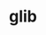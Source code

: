 ---
title: "glib"
layout: cache
categories: [package, develop]
meta: {"versions": ["2.72.1", "2.72.2", "2.72.3", "2.74.0", "2.74.1", "2.74.3", "2.74.6", "2.76.1", "2.76.3", "2.76.4"], "compilers": ["gcc@=11.1.0", "gcc@=11.3.0", "gcc@=7.5.0"], "oss": ["ubuntu18.04", "ubuntu20.04", "ubuntu22.04"], "platforms": ["linux"], "targets": ["ppc64le", "x86_64", "x86_64_v3"], "stacks": ["data-vis-sdk", "e4s", "e4s-power", "radiuss", "root", "tutorial"], "num_specs": 110, "num_specs_by_stack": {"root": 110, "radiuss": 2, "e4s-power": 2, "data-vis-sdk": 2, "e4s": 2, "tutorial": 2}}
spec_details: [{"hash": "bnn3ixigiqdywvm4lqskwcbxpy3sr2li", "compiler": "gcc@=7.5.0", "versions": ["2.72.2"], "os": "ubuntu18.04", "platform": "linux", "target": "x86_64", "variants": ["~libmount", "patches=b3fd450", "tracing=none"], "stacks": ["root"], "size": "-", "tarball": "https://binaries.spack.io/develop/build_cache/linux-ubuntu18.04-x86_64/gcc-7.5.0/glib-2.72.2/linux-ubuntu18.04-x86_64-gcc-7.5.0-glib-2.72.2-bnn3ixigiqdywvm4lqskwcbxpy3sr2li.spack"}, {"hash": "wlh7hz27i5w5m55emqrgsdk4yygqcz74", "compiler": "gcc@=7.5.0", "versions": ["2.72.1"], "os": "ubuntu18.04", "platform": "linux", "target": "x86_64", "variants": ["~libmount", "patches=b3fd450", "tracing=none"], "stacks": ["root"], "size": "-", "tarball": "https://binaries.spack.io/develop/build_cache/linux-ubuntu18.04-x86_64/gcc-7.5.0/glib-2.72.1/linux-ubuntu18.04-x86_64-gcc-7.5.0-glib-2.72.1-wlh7hz27i5w5m55emqrgsdk4yygqcz74.spack"}, {"hash": "6zbu2npcbnx4nimfbyupgepe5myxsh2c", "compiler": "gcc@=7.5.0", "versions": ["2.72.1"], "os": "ubuntu18.04", "platform": "linux", "target": "x86_64", "variants": ["~libmount", "patches=b3fd450", "tracing=none"], "stacks": ["root"], "size": "-", "tarball": "https://binaries.spack.io/develop/build_cache/linux-ubuntu18.04-x86_64/gcc-7.5.0/glib-2.72.1/linux-ubuntu18.04-x86_64-gcc-7.5.0-glib-2.72.1-6zbu2npcbnx4nimfbyupgepe5myxsh2c.spack"}, {"hash": "6iauyw4esxd3bpbuewkfo4zmjz264pkv", "compiler": "gcc@=7.5.0", "versions": ["2.72.1"], "os": "ubuntu18.04", "platform": "linux", "target": "x86_64", "variants": ["~libmount", "patches=b3fd450", "tracing=none"], "stacks": ["root"], "size": "-", "tarball": "https://binaries.spack.io/develop/build_cache/linux-ubuntu18.04-x86_64/gcc-7.5.0/glib-2.72.1/linux-ubuntu18.04-x86_64-gcc-7.5.0-glib-2.72.1-6iauyw4esxd3bpbuewkfo4zmjz264pkv.spack"}, {"hash": "x2bfatbamln2klavdujjjxfgw6b3exuq", "compiler": "gcc@=7.5.0", "versions": ["2.72.1"], "os": "ubuntu18.04", "platform": "linux", "target": "x86_64", "variants": ["~libmount", "patches=b3fd450", "tracing=none"], "stacks": ["root"], "size": "-", "tarball": "https://binaries.spack.io/develop/build_cache/linux-ubuntu18.04-x86_64/gcc-7.5.0/glib-2.72.1/linux-ubuntu18.04-x86_64-gcc-7.5.0-glib-2.72.1-x2bfatbamln2klavdujjjxfgw6b3exuq.spack"}, {"hash": "bcwilh5bvtlxebmfp552fvim3cajulm7", "compiler": "gcc@=7.5.0", "versions": ["2.72.2"], "os": "ubuntu18.04", "platform": "linux", "target": "x86_64", "variants": ["~libmount", "patches=b3fd450", "tracing=none"], "stacks": ["root"], "size": "-", "tarball": "https://binaries.spack.io/develop/build_cache/linux-ubuntu18.04-x86_64/gcc-7.5.0/glib-2.72.2/linux-ubuntu18.04-x86_64-gcc-7.5.0-glib-2.72.2-bcwilh5bvtlxebmfp552fvim3cajulm7.spack"}, {"hash": "fdf3dmi435hnwqh2ehmimlcs3c6s3w7d", "compiler": "gcc@=7.5.0", "versions": ["2.72.1"], "os": "ubuntu18.04", "platform": "linux", "target": "x86_64", "variants": ["~libmount", "patches=b3fd450", "tracing=none"], "stacks": ["root"], "size": "-", "tarball": "https://binaries.spack.io/develop/build_cache/linux-ubuntu18.04-x86_64/gcc-7.5.0/glib-2.72.1/linux-ubuntu18.04-x86_64-gcc-7.5.0-glib-2.72.1-fdf3dmi435hnwqh2ehmimlcs3c6s3w7d.spack"}, {"hash": "azgznpblb7v7l7rvtvfmwe6efd7rne2t", "compiler": "gcc@=7.5.0", "versions": ["2.72.2"], "os": "ubuntu18.04", "platform": "linux", "target": "x86_64", "variants": ["~libmount", "patches=b3fd450", "tracing=none"], "stacks": ["root"], "size": "-", "tarball": "https://binaries.spack.io/develop/build_cache/linux-ubuntu18.04-x86_64/gcc-7.5.0/glib-2.72.2/linux-ubuntu18.04-x86_64-gcc-7.5.0-glib-2.72.2-azgznpblb7v7l7rvtvfmwe6efd7rne2t.spack"}, {"hash": "c67756gwy7ab57npnkyadz7cipw2h6fn", "compiler": "gcc@=7.5.0", "versions": ["2.72.2"], "os": "ubuntu18.04", "platform": "linux", "target": "x86_64", "variants": ["~libmount", "patches=b3fd450", "tracing=none"], "stacks": ["root"], "size": "-", "tarball": "https://binaries.spack.io/develop/build_cache/linux-ubuntu18.04-x86_64/gcc-7.5.0/glib-2.72.2/linux-ubuntu18.04-x86_64-gcc-7.5.0-glib-2.72.2-c67756gwy7ab57npnkyadz7cipw2h6fn.spack"}, {"hash": "kjrmfm4h2he7dn4aqimirmsv6v27w6m6", "compiler": "gcc@=7.5.0", "versions": ["2.74.3"], "os": "ubuntu18.04", "platform": "linux", "target": "x86_64", "variants": ["build_system=generic", "~libmount", "tracing=none"], "stacks": ["root"], "size": "-", "tarball": "https://binaries.spack.io/develop/build_cache/linux-ubuntu18.04-x86_64/gcc-7.5.0/glib-2.74.3/linux-ubuntu18.04-x86_64-gcc-7.5.0-glib-2.74.3-kjrmfm4h2he7dn4aqimirmsv6v27w6m6.spack"}, {"hash": "elsyablwxp4npmjiluoutfr77eohxk5m", "compiler": "gcc@=7.5.0", "versions": ["2.72.2"], "os": "ubuntu18.04", "platform": "linux", "target": "x86_64", "variants": ["~libmount", "patches=b3fd450", "tracing=none"], "stacks": ["root"], "size": "-", "tarball": "https://binaries.spack.io/develop/build_cache/linux-ubuntu18.04-x86_64/gcc-7.5.0/glib-2.72.2/linux-ubuntu18.04-x86_64-gcc-7.5.0-glib-2.72.2-elsyablwxp4npmjiluoutfr77eohxk5m.spack"}, {"hash": "inzo44ws6dlkqaaaofddnncncg66o2kt", "compiler": "gcc@=7.5.0", "versions": ["2.72.3"], "os": "ubuntu18.04", "platform": "linux", "target": "x86_64", "variants": ["~libmount", "patches=b3fd450", "tracing=none"], "stacks": ["root"], "size": "-", "tarball": "https://binaries.spack.io/develop/build_cache/linux-ubuntu18.04-x86_64/gcc-7.5.0/glib-2.72.3/linux-ubuntu18.04-x86_64-gcc-7.5.0-glib-2.72.3-inzo44ws6dlkqaaaofddnncncg66o2kt.spack"}, {"hash": "cpjmpxazi4depdrxtfttrgqngkj7zqo2", "compiler": "gcc@=7.5.0", "versions": ["2.72.2"], "os": "ubuntu18.04", "platform": "linux", "target": "x86_64", "variants": ["~libmount", "patches=b3fd450", "tracing=none"], "stacks": ["root"], "size": "-", "tarball": "https://binaries.spack.io/develop/build_cache/linux-ubuntu18.04-x86_64/gcc-7.5.0/glib-2.72.2/linux-ubuntu18.04-x86_64-gcc-7.5.0-glib-2.72.2-cpjmpxazi4depdrxtfttrgqngkj7zqo2.spack"}, {"hash": "rlv4iirwppd3qcqn2ge4qkhb4wov23ye", "compiler": "gcc@=7.5.0", "versions": ["2.72.3"], "os": "ubuntu18.04", "platform": "linux", "target": "x86_64", "variants": ["~libmount", "patches=b3fd450", "tracing=none"], "stacks": ["root"], "size": "-", "tarball": "https://binaries.spack.io/develop/build_cache/linux-ubuntu18.04-x86_64/gcc-7.5.0/glib-2.72.3/linux-ubuntu18.04-x86_64-gcc-7.5.0-glib-2.72.3-rlv4iirwppd3qcqn2ge4qkhb4wov23ye.spack"}, {"hash": "5pe6jthyrodlz72xchranipdikld6qfi", "compiler": "gcc@=7.5.0", "versions": ["2.72.2"], "os": "ubuntu18.04", "platform": "linux", "target": "x86_64", "variants": ["~libmount", "patches=b3fd450", "tracing=none"], "stacks": ["root"], "size": "-", "tarball": "https://binaries.spack.io/develop/build_cache/linux-ubuntu18.04-x86_64/gcc-7.5.0/glib-2.72.2/linux-ubuntu18.04-x86_64-gcc-7.5.0-glib-2.72.2-5pe6jthyrodlz72xchranipdikld6qfi.spack"}, {"hash": "mylgfmkjob2xybkuhh5vrqpono7dzpf5", "compiler": "gcc@=7.5.0", "versions": ["2.72.3"], "os": "ubuntu18.04", "platform": "linux", "target": "x86_64", "variants": ["~libmount", "patches=b3fd450", "tracing=none"], "stacks": ["root"], "size": "-", "tarball": "https://binaries.spack.io/develop/build_cache/linux-ubuntu18.04-x86_64/gcc-7.5.0/glib-2.72.3/linux-ubuntu18.04-x86_64-gcc-7.5.0-glib-2.72.3-mylgfmkjob2xybkuhh5vrqpono7dzpf5.spack"}, {"hash": "moqyjqfhdkfsbq5edw4cqsvqfuwjgg6a", "compiler": "gcc@=7.5.0", "versions": ["2.72.2"], "os": "ubuntu18.04", "platform": "linux", "target": "x86_64", "variants": ["~libmount", "patches=b3fd450", "tracing=none"], "stacks": ["root"], "size": "-", "tarball": "https://binaries.spack.io/develop/build_cache/linux-ubuntu18.04-x86_64/gcc-7.5.0/glib-2.72.2/linux-ubuntu18.04-x86_64-gcc-7.5.0-glib-2.72.2-moqyjqfhdkfsbq5edw4cqsvqfuwjgg6a.spack"}, {"hash": "ht3kyt5mulsjl5a722tk4qxqffwryurh", "compiler": "gcc@=7.5.0", "versions": ["2.72.3"], "os": "ubuntu18.04", "platform": "linux", "target": "x86_64", "variants": ["~libmount", "patches=b3fd450", "tracing=none"], "stacks": ["root"], "size": "-", "tarball": "https://binaries.spack.io/develop/build_cache/linux-ubuntu18.04-x86_64/gcc-7.5.0/glib-2.72.3/linux-ubuntu18.04-x86_64-gcc-7.5.0-glib-2.72.3-ht3kyt5mulsjl5a722tk4qxqffwryurh.spack"}, {"hash": "nq3mxg3v5imqi3vzc5ojrvi4t3cn7j6v", "compiler": "gcc@=7.5.0", "versions": ["2.72.2"], "os": "ubuntu18.04", "platform": "linux", "target": "x86_64", "variants": ["~libmount", "patches=b3fd450", "tracing=none"], "stacks": ["root"], "size": "-", "tarball": "https://binaries.spack.io/develop/build_cache/linux-ubuntu18.04-x86_64/gcc-7.5.0/glib-2.72.2/linux-ubuntu18.04-x86_64-gcc-7.5.0-glib-2.72.2-nq3mxg3v5imqi3vzc5ojrvi4t3cn7j6v.spack"}, {"hash": "mcbz47o3yhugsyc6l6vuv32hslnwxccl", "compiler": "gcc@=7.5.0", "versions": ["2.72.3"], "os": "ubuntu18.04", "platform": "linux", "target": "x86_64", "variants": ["~libmount", "patches=b3fd450", "tracing=none"], "stacks": ["root"], "size": "-", "tarball": "https://binaries.spack.io/develop/build_cache/linux-ubuntu18.04-x86_64/gcc-7.5.0/glib-2.72.3/linux-ubuntu18.04-x86_64-gcc-7.5.0-glib-2.72.3-mcbz47o3yhugsyc6l6vuv32hslnwxccl.spack"}, {"hash": "lcaho7wgd3fyvwtvtgdtw2edhc6s3v5s", "compiler": "gcc@=7.5.0", "versions": ["2.72.2"], "os": "ubuntu18.04", "platform": "linux", "target": "x86_64", "variants": ["~libmount", "patches=b3fd450", "tracing=none"], "stacks": ["root"], "size": "-", "tarball": "https://binaries.spack.io/develop/build_cache/linux-ubuntu18.04-x86_64/gcc-7.5.0/glib-2.72.2/linux-ubuntu18.04-x86_64-gcc-7.5.0-glib-2.72.2-lcaho7wgd3fyvwtvtgdtw2edhc6s3v5s.spack"}, {"hash": "lhi72mn6byn6wiue4gstnoxpnqpzx6x4", "compiler": "gcc@=7.5.0", "versions": ["2.72.3"], "os": "ubuntu18.04", "platform": "linux", "target": "x86_64", "variants": ["~libmount", "patches=b3fd450", "tracing=none"], "stacks": ["root"], "size": "-", "tarball": "https://binaries.spack.io/develop/build_cache/linux-ubuntu18.04-x86_64/gcc-7.5.0/glib-2.72.3/linux-ubuntu18.04-x86_64-gcc-7.5.0-glib-2.72.3-lhi72mn6byn6wiue4gstnoxpnqpzx6x4.spack"}, {"hash": "2ccve4g6qldgvv6ebdz7vl5uypdu4hrh", "compiler": "gcc@=7.5.0", "versions": ["2.72.2"], "os": "ubuntu18.04", "platform": "linux", "target": "x86_64", "variants": ["~libmount", "patches=b3fd450", "tracing=none"], "stacks": ["root"], "size": "-", "tarball": "https://binaries.spack.io/develop/build_cache/linux-ubuntu18.04-x86_64/gcc-7.5.0/glib-2.72.2/linux-ubuntu18.04-x86_64-gcc-7.5.0-glib-2.72.2-2ccve4g6qldgvv6ebdz7vl5uypdu4hrh.spack"}, {"hash": "rwh6whml2522u6hpaxt4bkmkv64ebfed", "compiler": "gcc@=7.5.0", "versions": ["2.72.3"], "os": "ubuntu18.04", "platform": "linux", "target": "x86_64", "variants": ["~libmount", "patches=b3fd450", "tracing=none"], "stacks": ["root"], "size": "-", "tarball": "https://binaries.spack.io/develop/build_cache/linux-ubuntu18.04-x86_64/gcc-7.5.0/glib-2.72.3/linux-ubuntu18.04-x86_64-gcc-7.5.0-glib-2.72.3-rwh6whml2522u6hpaxt4bkmkv64ebfed.spack"}, {"hash": "uu5nlgada6l2k63jq7vekzmzhrurrk3w", "compiler": "gcc@=7.5.0", "versions": ["2.72.2"], "os": "ubuntu18.04", "platform": "linux", "target": "x86_64", "variants": ["~libmount", "patches=b3fd450", "tracing=none"], "stacks": ["root"], "size": "-", "tarball": "https://binaries.spack.io/develop/build_cache/linux-ubuntu18.04-x86_64/gcc-7.5.0/glib-2.72.2/linux-ubuntu18.04-x86_64-gcc-7.5.0-glib-2.72.2-uu5nlgada6l2k63jq7vekzmzhrurrk3w.spack"}, {"hash": "6is32wdwpdqh3g6gdkghdayytdncvqqz", "compiler": "gcc@=7.5.0", "versions": ["2.72.3"], "os": "ubuntu18.04", "platform": "linux", "target": "x86_64", "variants": ["~libmount", "patches=b3fd450", "tracing=none"], "stacks": ["root"], "size": "-", "tarball": "https://binaries.spack.io/develop/build_cache/linux-ubuntu18.04-x86_64/gcc-7.5.0/glib-2.72.3/linux-ubuntu18.04-x86_64-gcc-7.5.0-glib-2.72.3-6is32wdwpdqh3g6gdkghdayytdncvqqz.spack"}, {"hash": "zet4yg6flc2r4awuim7k2bt5rn43ynyu", "compiler": "gcc@=7.5.0", "versions": ["2.72.2"], "os": "ubuntu18.04", "platform": "linux", "target": "x86_64", "variants": ["~libmount", "patches=b3fd450", "tracing=none"], "stacks": ["root"], "size": "-", "tarball": "https://binaries.spack.io/develop/build_cache/linux-ubuntu18.04-x86_64/gcc-7.5.0/glib-2.72.2/linux-ubuntu18.04-x86_64-gcc-7.5.0-glib-2.72.2-zet4yg6flc2r4awuim7k2bt5rn43ynyu.spack"}, {"hash": "3umkxjaw5y62zjls7jxxcd2x4mipc46c", "compiler": "gcc@=7.5.0", "versions": ["2.74.1"], "os": "ubuntu18.04", "platform": "linux", "target": "x86_64", "variants": ["build_system=generic", "~libmount", "tracing=none"], "stacks": ["root"], "size": "-", "tarball": "https://binaries.spack.io/develop/build_cache/linux-ubuntu18.04-x86_64/gcc-7.5.0/glib-2.74.1/linux-ubuntu18.04-x86_64-gcc-7.5.0-glib-2.74.1-3umkxjaw5y62zjls7jxxcd2x4mipc46c.spack"}, {"hash": "oijkfbxi74ylhhpfhsyau4roau6lfygl", "compiler": "gcc@=7.5.0", "versions": ["2.72.2"], "os": "ubuntu18.04", "platform": "linux", "target": "x86_64", "variants": ["~libmount", "patches=b3fd450", "tracing=none"], "stacks": ["root"], "size": "-", "tarball": "https://binaries.spack.io/develop/build_cache/linux-ubuntu18.04-x86_64/gcc-7.5.0/glib-2.72.2/linux-ubuntu18.04-x86_64-gcc-7.5.0-glib-2.72.2-oijkfbxi74ylhhpfhsyau4roau6lfygl.spack"}, {"hash": "xpy3wv2rr45f64cyd6xle66bys6fu5de", "compiler": "gcc@=7.5.0", "versions": ["2.72.3"], "os": "ubuntu18.04", "platform": "linux", "target": "x86_64", "variants": ["~libmount", "patches=b3fd450", "tracing=none"], "stacks": ["root"], "size": "-", "tarball": "https://binaries.spack.io/develop/build_cache/linux-ubuntu18.04-x86_64/gcc-7.5.0/glib-2.72.3/linux-ubuntu18.04-x86_64-gcc-7.5.0-glib-2.72.3-xpy3wv2rr45f64cyd6xle66bys6fu5de.spack"}, {"hash": "7bnl434ehksrm3acameukkvl6uhg5zd7", "compiler": "gcc@=7.5.0", "versions": ["2.72.3"], "os": "ubuntu18.04", "platform": "linux", "target": "x86_64", "variants": ["~libmount", "patches=b3fd450", "tracing=none"], "stacks": ["root"], "size": "-", "tarball": "https://binaries.spack.io/develop/build_cache/linux-ubuntu18.04-x86_64/gcc-7.5.0/glib-2.72.3/linux-ubuntu18.04-x86_64-gcc-7.5.0-glib-2.72.3-7bnl434ehksrm3acameukkvl6uhg5zd7.spack"}, {"hash": "7mv4gs5jgzlgcqqcmo26gkjrsbdun5s5", "compiler": "gcc@=7.5.0", "versions": ["2.74.0"], "os": "ubuntu18.04", "platform": "linux", "target": "x86_64", "variants": ["~libmount", "tracing=none"], "stacks": ["root"], "size": "-", "tarball": "https://binaries.spack.io/develop/build_cache/linux-ubuntu18.04-x86_64/gcc-7.5.0/glib-2.74.0/linux-ubuntu18.04-x86_64-gcc-7.5.0-glib-2.74.0-7mv4gs5jgzlgcqqcmo26gkjrsbdun5s5.spack"}, {"hash": "5pzpplpt2grnuxr6a7udsuwoxho4c7fa", "compiler": "gcc@=7.5.0", "versions": ["2.72.3"], "os": "ubuntu18.04", "platform": "linux", "target": "x86_64", "variants": ["~libmount", "patches=b3fd450", "tracing=none"], "stacks": ["root"], "size": "-", "tarball": "https://binaries.spack.io/develop/build_cache/linux-ubuntu18.04-x86_64/gcc-7.5.0/glib-2.72.3/linux-ubuntu18.04-x86_64-gcc-7.5.0-glib-2.72.3-5pzpplpt2grnuxr6a7udsuwoxho4c7fa.spack"}, {"hash": "ac6crpxic2fmww5mecmhth5kf7ll5suc", "compiler": "gcc@=7.5.0", "versions": ["2.74.1"], "os": "ubuntu18.04", "platform": "linux", "target": "x86_64", "variants": ["build_system=generic", "~libmount", "tracing=none"], "stacks": ["root"], "size": "-", "tarball": "https://binaries.spack.io/develop/build_cache/linux-ubuntu18.04-x86_64/gcc-7.5.0/glib-2.74.1/linux-ubuntu18.04-x86_64-gcc-7.5.0-glib-2.74.1-ac6crpxic2fmww5mecmhth5kf7ll5suc.spack"}, {"hash": "d6aohlwn2lyjj7zoc67d4krflec7bkoo", "compiler": "gcc@=7.5.0", "versions": ["2.72.3"], "os": "ubuntu18.04", "platform": "linux", "target": "x86_64", "variants": ["~libmount", "patches=b3fd450", "tracing=none"], "stacks": ["root"], "size": "-", "tarball": "https://binaries.spack.io/develop/build_cache/linux-ubuntu18.04-x86_64/gcc-7.5.0/glib-2.72.3/linux-ubuntu18.04-x86_64-gcc-7.5.0-glib-2.72.3-d6aohlwn2lyjj7zoc67d4krflec7bkoo.spack"}, {"hash": "kl2mrmagomotxawvkerw2qsgd4i33dzd", "compiler": "gcc@=7.5.0", "versions": ["2.72.3"], "os": "ubuntu18.04", "platform": "linux", "target": "x86_64", "variants": ["~libmount", "patches=b3fd450", "tracing=none"], "stacks": ["root"], "size": "-", "tarball": "https://binaries.spack.io/develop/build_cache/linux-ubuntu18.04-x86_64/gcc-7.5.0/glib-2.72.3/linux-ubuntu18.04-x86_64-gcc-7.5.0-glib-2.72.3-kl2mrmagomotxawvkerw2qsgd4i33dzd.spack"}, {"hash": "dqleft7qocqz3pzsnclf3bqu6l2h5pu5", "compiler": "gcc@=7.5.0", "versions": ["2.72.3"], "os": "ubuntu18.04", "platform": "linux", "target": "x86_64", "variants": ["~libmount", "patches=b3fd450", "tracing=none"], "stacks": ["root"], "size": "-", "tarball": "https://binaries.spack.io/develop/build_cache/linux-ubuntu18.04-x86_64/gcc-7.5.0/glib-2.72.3/linux-ubuntu18.04-x86_64-gcc-7.5.0-glib-2.72.3-dqleft7qocqz3pzsnclf3bqu6l2h5pu5.spack"}, {"hash": "7ratiq6qtdvyhbmjcqgmol6yibimnheh", "compiler": "gcc@=7.5.0", "versions": ["2.72.2"], "os": "ubuntu18.04", "platform": "linux", "target": "x86_64", "variants": ["~libmount", "patches=b3fd450", "tracing=none"], "stacks": ["root"], "size": "-", "tarball": "https://binaries.spack.io/develop/build_cache/linux-ubuntu18.04-x86_64/gcc-7.5.0/glib-2.72.2/linux-ubuntu18.04-x86_64-gcc-7.5.0-glib-2.72.2-7ratiq6qtdvyhbmjcqgmol6yibimnheh.spack"}, {"hash": "ayog4pi3xftnnncnf72jp5a2zjea7k53", "compiler": "gcc@=7.5.0", "versions": ["2.74.1"], "os": "ubuntu18.04", "platform": "linux", "target": "x86_64", "variants": ["build_system=generic", "~libmount", "tracing=none"], "stacks": ["root"], "size": "-", "tarball": "https://binaries.spack.io/develop/build_cache/linux-ubuntu18.04-x86_64/gcc-7.5.0/glib-2.74.1/linux-ubuntu18.04-x86_64-gcc-7.5.0-glib-2.74.1-ayog4pi3xftnnncnf72jp5a2zjea7k53.spack"}, {"hash": "fffgjrn64v4dxzkyura3hoq57su6mnyi", "compiler": "gcc@=7.5.0", "versions": ["2.72.3"], "os": "ubuntu18.04", "platform": "linux", "target": "x86_64", "variants": ["~libmount", "patches=b3fd450", "tracing=none"], "stacks": ["root"], "size": "-", "tarball": "https://binaries.spack.io/develop/build_cache/linux-ubuntu18.04-x86_64/gcc-7.5.0/glib-2.72.3/linux-ubuntu18.04-x86_64-gcc-7.5.0-glib-2.72.3-fffgjrn64v4dxzkyura3hoq57su6mnyi.spack"}, {"hash": "g7zxxx5o5vqnwdn6nsnajqhvnlk6t3ny", "compiler": "gcc@=7.5.0", "versions": ["2.72.3"], "os": "ubuntu18.04", "platform": "linux", "target": "x86_64", "variants": ["~libmount", "patches=b3fd450", "tracing=none"], "stacks": ["root"], "size": "-", "tarball": "https://binaries.spack.io/develop/build_cache/linux-ubuntu18.04-x86_64/gcc-7.5.0/glib-2.72.3/linux-ubuntu18.04-x86_64-gcc-7.5.0-glib-2.72.3-g7zxxx5o5vqnwdn6nsnajqhvnlk6t3ny.spack"}, {"hash": "2k76zr7scqi4xebj7hunq7sxawmliqu3", "compiler": "gcc@=7.5.0", "versions": ["2.72.3"], "os": "ubuntu18.04", "platform": "linux", "target": "x86_64", "variants": ["~libmount", "patches=b3fd450", "tracing=none"], "stacks": ["root"], "size": "-", "tarball": "https://binaries.spack.io/develop/build_cache/linux-ubuntu18.04-x86_64/gcc-7.5.0/glib-2.72.3/linux-ubuntu18.04-x86_64-gcc-7.5.0-glib-2.72.3-2k76zr7scqi4xebj7hunq7sxawmliqu3.spack"}, {"hash": "k2yitmnetf3mmfs2gq27r5m2ogb6ud2q", "compiler": "gcc@=7.5.0", "versions": ["2.72.2"], "os": "ubuntu18.04", "platform": "linux", "target": "x86_64", "variants": ["~libmount", "patches=b3fd450", "tracing=none"], "stacks": ["root"], "size": "-", "tarball": "https://binaries.spack.io/develop/build_cache/linux-ubuntu18.04-x86_64/gcc-7.5.0/glib-2.72.2/linux-ubuntu18.04-x86_64-gcc-7.5.0-glib-2.72.2-k2yitmnetf3mmfs2gq27r5m2ogb6ud2q.spack"}, {"hash": "m4zezw6zza6mmhrqwkrys4hwy3t3yxve", "compiler": "gcc@=7.5.0", "versions": ["2.74.1"], "os": "ubuntu18.04", "platform": "linux", "target": "x86_64", "variants": ["build_system=generic", "~libmount", "tracing=none"], "stacks": ["root"], "size": "-", "tarball": "https://binaries.spack.io/develop/build_cache/linux-ubuntu18.04-x86_64/gcc-7.5.0/glib-2.74.1/linux-ubuntu18.04-x86_64-gcc-7.5.0-glib-2.74.1-m4zezw6zza6mmhrqwkrys4hwy3t3yxve.spack"}, {"hash": "flwcuonrku6ryt3eqpiqsv6g243injtu", "compiler": "gcc@=7.5.0", "versions": ["2.74.1"], "os": "ubuntu18.04", "platform": "linux", "target": "x86_64", "variants": ["build_system=generic", "~libmount", "tracing=none"], "stacks": ["root"], "size": "-", "tarball": "https://binaries.spack.io/develop/build_cache/linux-ubuntu18.04-x86_64/gcc-7.5.0/glib-2.74.1/linux-ubuntu18.04-x86_64-gcc-7.5.0-glib-2.74.1-flwcuonrku6ryt3eqpiqsv6g243injtu.spack"}, {"hash": "pj4k5qrud7flkubc7dtzqrc3xd4tzbuf", "compiler": "gcc@=7.5.0", "versions": ["2.74.0"], "os": "ubuntu18.04", "platform": "linux", "target": "x86_64", "variants": ["~libmount", "tracing=none"], "stacks": ["root"], "size": "-", "tarball": "https://binaries.spack.io/develop/build_cache/linux-ubuntu18.04-x86_64/gcc-7.5.0/glib-2.74.0/linux-ubuntu18.04-x86_64-gcc-7.5.0-glib-2.74.0-pj4k5qrud7flkubc7dtzqrc3xd4tzbuf.spack"}, {"hash": "nqi4tbvoffmsfs52stdf3cy7drcpr337", "compiler": "gcc@=7.5.0", "versions": ["2.74.0"], "os": "ubuntu18.04", "platform": "linux", "target": "x86_64", "variants": ["~libmount", "tracing=none"], "stacks": ["root"], "size": "-", "tarball": "https://binaries.spack.io/develop/build_cache/linux-ubuntu18.04-x86_64/gcc-7.5.0/glib-2.74.0/linux-ubuntu18.04-x86_64-gcc-7.5.0-glib-2.74.0-nqi4tbvoffmsfs52stdf3cy7drcpr337.spack"}, {"hash": "xiexaftegfr3mzulezffpymexplwvmy4", "compiler": "gcc@=7.5.0", "versions": ["2.74.6"], "os": "ubuntu18.04", "platform": "linux", "target": "x86_64", "variants": ["build_system=generic", "~libmount", "tracing=none"], "stacks": ["root"], "size": "-", "tarball": "https://binaries.spack.io/develop/build_cache/linux-ubuntu18.04-x86_64/gcc-7.5.0/glib-2.74.6/linux-ubuntu18.04-x86_64-gcc-7.5.0-glib-2.74.6-xiexaftegfr3mzulezffpymexplwvmy4.spack"}, {"hash": "sk675p6yd7wpdap3hnoniltefezboyhj", "compiler": "gcc@=7.5.0", "versions": ["2.72.3"], "os": "ubuntu18.04", "platform": "linux", "target": "x86_64", "variants": ["~libmount", "patches=b3fd450", "tracing=none"], "stacks": ["root"], "size": "-", "tarball": "https://binaries.spack.io/develop/build_cache/linux-ubuntu18.04-x86_64/gcc-7.5.0/glib-2.72.3/linux-ubuntu18.04-x86_64-gcc-7.5.0-glib-2.72.3-sk675p6yd7wpdap3hnoniltefezboyhj.spack"}, {"hash": "y2kvrepefo2tto6b3r6gybg6bhlmrwli", "compiler": "gcc@=7.5.0", "versions": ["2.74.6"], "os": "ubuntu18.04", "platform": "linux", "target": "x86_64_v3", "variants": ["build_system=generic", "~libmount", "tracing=none"], "stacks": ["root"], "size": "-", "tarball": "https://binaries.spack.io/develop/build_cache/linux-ubuntu18.04-x86_64_v3/gcc-7.5.0/glib-2.74.6/linux-ubuntu18.04-x86_64_v3-gcc-7.5.0-glib-2.74.6-y2kvrepefo2tto6b3r6gybg6bhlmrwli.spack"}, {"hash": "v5kihevheiuats5ugt6um7omkcrs7djo", "compiler": "gcc@=7.5.0", "versions": ["2.74.6"], "os": "ubuntu18.04", "platform": "linux", "target": "x86_64_v3", "variants": ["build_system=generic", "~libmount", "tracing=none"], "stacks": ["root"], "size": "-", "tarball": "https://binaries.spack.io/develop/build_cache/linux-ubuntu18.04-x86_64_v3/gcc-7.5.0/glib-2.74.6/linux-ubuntu18.04-x86_64_v3-gcc-7.5.0-glib-2.74.6-v5kihevheiuats5ugt6um7omkcrs7djo.spack"}, {"hash": "sgzs5hloakx47mwxgh5vqa5o4tojzh63", "compiler": "gcc@=7.5.0", "versions": ["2.74.6"], "os": "ubuntu18.04", "platform": "linux", "target": "x86_64_v3", "variants": ["build_system=generic", "~libmount", "tracing=none"], "stacks": ["root"], "size": "-", "tarball": "https://binaries.spack.io/develop/build_cache/linux-ubuntu18.04-x86_64_v3/gcc-7.5.0/glib-2.74.6/linux-ubuntu18.04-x86_64_v3-gcc-7.5.0-glib-2.74.6-sgzs5hloakx47mwxgh5vqa5o4tojzh63.spack"}, {"hash": "y5cbhz3daqqpd6rmepbztei6js5c4r6a", "compiler": "gcc@=7.5.0", "versions": ["2.74.6"], "os": "ubuntu18.04", "platform": "linux", "target": "x86_64_v3", "variants": ["build_system=generic", "~libmount", "tracing=none"], "stacks": ["root"], "size": "-", "tarball": "https://binaries.spack.io/develop/build_cache/linux-ubuntu18.04-x86_64_v3/gcc-7.5.0/glib-2.74.6/linux-ubuntu18.04-x86_64_v3-gcc-7.5.0-glib-2.74.6-y5cbhz3daqqpd6rmepbztei6js5c4r6a.spack"}, {"hash": "opxjasddn3vypzvuccydjtv5plq7wp23", "compiler": "gcc@=7.5.0", "versions": ["2.76.1"], "os": "ubuntu18.04", "platform": "linux", "target": "x86_64_v3", "variants": ["build_system=generic", "~libmount", "patches=fa31180", "tracing=none"], "stacks": ["root"], "size": "-", "tarball": "https://binaries.spack.io/develop/build_cache/linux-ubuntu18.04-x86_64_v3/gcc-7.5.0/glib-2.76.1/linux-ubuntu18.04-x86_64_v3-gcc-7.5.0-glib-2.76.1-opxjasddn3vypzvuccydjtv5plq7wp23.spack"}, {"hash": "i6tvwrzlyz23zidy46bxt2ncooq2ncqg", "compiler": "gcc@=7.5.0", "versions": ["2.76.1"], "os": "ubuntu18.04", "platform": "linux", "target": "x86_64_v3", "variants": ["build_system=generic", "~libmount", "patches=fa31180", "tracing=none"], "stacks": ["root"], "size": "-", "tarball": "https://binaries.spack.io/develop/build_cache/linux-ubuntu18.04-x86_64_v3/gcc-7.5.0/glib-2.76.1/linux-ubuntu18.04-x86_64_v3-gcc-7.5.0-glib-2.76.1-i6tvwrzlyz23zidy46bxt2ncooq2ncqg.spack"}, {"hash": "ukixtbxelctum63k76v4few6jegxq36a", "compiler": "gcc@=7.5.0", "versions": ["2.76.1"], "os": "ubuntu18.04", "platform": "linux", "target": "x86_64_v3", "variants": ["build_system=generic", "~libmount", "patches=fa31180", "tracing=none"], "stacks": ["root"], "size": "-", "tarball": "https://binaries.spack.io/develop/build_cache/linux-ubuntu18.04-x86_64_v3/gcc-7.5.0/glib-2.76.1/linux-ubuntu18.04-x86_64_v3-gcc-7.5.0-glib-2.76.1-ukixtbxelctum63k76v4few6jegxq36a.spack"}, {"hash": "fmn3e5lqtgj2svzkuqcxwqdvocskmezw", "compiler": "gcc@=7.5.0", "versions": ["2.76.4"], "os": "ubuntu18.04", "platform": "linux", "target": "x86_64_v3", "variants": ["build_system=meson", "buildtype=release", "default_library=shared", "~libmount", "~strip", "tracing=none"], "stacks": ["radiuss", "root"], "size": "-", "tarball": "https://binaries.spack.io/develop/build_cache/linux-ubuntu18.04-x86_64_v3/gcc-7.5.0/glib-2.76.4/linux-ubuntu18.04-x86_64_v3-gcc-7.5.0-glib-2.76.4-fmn3e5lqtgj2svzkuqcxwqdvocskmezw.spack"}, {"hash": "y3rewaegfn5mnnmztqguomhuinacloun", "compiler": "gcc@=7.5.0", "versions": ["2.76.1"], "os": "ubuntu18.04", "platform": "linux", "target": "x86_64_v3", "variants": ["build_system=generic", "~libmount", "patches=fa31180", "tracing=none"], "stacks": ["root"], "size": "-", "tarball": "https://binaries.spack.io/develop/build_cache/linux-ubuntu18.04-x86_64_v3/gcc-7.5.0/glib-2.76.1/linux-ubuntu18.04-x86_64_v3-gcc-7.5.0-glib-2.76.1-y3rewaegfn5mnnmztqguomhuinacloun.spack"}, {"hash": "cqsmtuiagpijjs3o4ahfkrlm2z3gb7z5", "compiler": "gcc@=7.5.0", "versions": ["2.76.4"], "os": "ubuntu18.04", "platform": "linux", "target": "x86_64_v3", "variants": ["build_system=meson", "buildtype=release", "default_library=shared", "~libmount", "~strip", "tracing=none"], "stacks": ["root"], "size": "-", "tarball": "https://binaries.spack.io/develop/build_cache/linux-ubuntu18.04-x86_64_v3/gcc-7.5.0/glib-2.76.4/linux-ubuntu18.04-x86_64_v3-gcc-7.5.0-glib-2.76.4-cqsmtuiagpijjs3o4ahfkrlm2z3gb7z5.spack"}, {"hash": "fjcxfslkfaidejqc53hcgsck4me7nhuc", "compiler": "gcc@=7.5.0", "versions": ["2.76.4"], "os": "ubuntu18.04", "platform": "linux", "target": "x86_64_v3", "variants": ["build_system=meson", "buildtype=release", "default_library=shared", "~libmount", "~strip", "tracing=none"], "stacks": ["root"], "size": "-", "tarball": "https://binaries.spack.io/develop/build_cache/linux-ubuntu18.04-x86_64_v3/gcc-7.5.0/glib-2.76.4/linux-ubuntu18.04-x86_64_v3-gcc-7.5.0-glib-2.76.4-fjcxfslkfaidejqc53hcgsck4me7nhuc.spack"}, {"hash": "xqwj2ltmu5wwgdwa7cpzmwwymlai32ri", "compiler": "gcc@=7.5.0", "versions": ["2.74.6"], "os": "ubuntu18.04", "platform": "linux", "target": "x86_64_v3", "variants": ["build_system=generic", "~libmount", "tracing=none"], "stacks": ["root"], "size": "-", "tarball": "https://binaries.spack.io/develop/build_cache/linux-ubuntu18.04-x86_64_v3/gcc-7.5.0/glib-2.74.6/linux-ubuntu18.04-x86_64_v3-gcc-7.5.0-glib-2.74.6-xqwj2ltmu5wwgdwa7cpzmwwymlai32ri.spack"}, {"hash": "obfcvpjii5nxyjuawdx54gapa35q4bas", "compiler": "gcc@=7.5.0", "versions": ["2.76.4"], "os": "ubuntu18.04", "platform": "linux", "target": "x86_64_v3", "variants": ["build_system=meson", "buildtype=release", "default_library=shared", "~libmount", "~strip", "tracing=none"], "stacks": ["radiuss", "root"], "size": "-", "tarball": "https://binaries.spack.io/develop/build_cache/linux-ubuntu18.04-x86_64_v3/gcc-7.5.0/glib-2.76.4/linux-ubuntu18.04-x86_64_v3-gcc-7.5.0-glib-2.76.4-obfcvpjii5nxyjuawdx54gapa35q4bas.spack"}, {"hash": "5a73vwmb6lhnedxuglmpnvfymwiiuhyp", "compiler": "gcc@=7.5.0", "versions": ["2.76.3"], "os": "ubuntu18.04", "platform": "linux", "target": "x86_64_v3", "variants": ["build_system=meson", "buildtype=release", "default_library=shared", "~libmount", "~strip", "tracing=none"], "stacks": ["root"], "size": "-", "tarball": "https://binaries.spack.io/develop/build_cache/linux-ubuntu18.04-x86_64_v3/gcc-7.5.0/glib-2.76.3/linux-ubuntu18.04-x86_64_v3-gcc-7.5.0-glib-2.76.3-5a73vwmb6lhnedxuglmpnvfymwiiuhyp.spack"}, {"hash": "cyi5xiouvsgefafn5pqnmifm6dnxc2g2", "compiler": "gcc@=11.1.0", "versions": ["2.76.1"], "os": "ubuntu20.04", "platform": "linux", "target": "ppc64le", "variants": ["build_system=generic", "~libmount", "patches=fa31180", "tracing=none"], "stacks": ["root"], "size": "-", "tarball": "https://binaries.spack.io/develop/build_cache/linux-ubuntu20.04-ppc64le/gcc-11.1.0/glib-2.76.1/linux-ubuntu20.04-ppc64le-gcc-11.1.0-glib-2.76.1-cyi5xiouvsgefafn5pqnmifm6dnxc2g2.spack"}, {"hash": "mlz3dhrlklypafe6hfmgzil5sqw4wfyu", "compiler": "gcc@=11.1.0", "versions": ["2.74.6"], "os": "ubuntu20.04", "platform": "linux", "target": "ppc64le", "variants": ["build_system=generic", "~libmount", "tracing=none"], "stacks": ["root"], "size": "-", "tarball": "https://binaries.spack.io/develop/build_cache/linux-ubuntu20.04-ppc64le/gcc-11.1.0/glib-2.74.6/linux-ubuntu20.04-ppc64le-gcc-11.1.0-glib-2.74.6-mlz3dhrlklypafe6hfmgzil5sqw4wfyu.spack"}, {"hash": "uzxyep4cwpeczjqur6a6dvuwbobqa5ex", "compiler": "gcc@=11.1.0", "versions": ["2.76.1"], "os": "ubuntu20.04", "platform": "linux", "target": "ppc64le", "variants": ["build_system=generic", "~libmount", "patches=fa31180", "tracing=none"], "stacks": ["root"], "size": "-", "tarball": "https://binaries.spack.io/develop/build_cache/linux-ubuntu20.04-ppc64le/gcc-11.1.0/glib-2.76.1/linux-ubuntu20.04-ppc64le-gcc-11.1.0-glib-2.76.1-uzxyep4cwpeczjqur6a6dvuwbobqa5ex.spack"}, {"hash": "dpqwmjiii63glz6l2soqxjawkrccjuks", "compiler": "gcc@=11.1.0", "versions": ["2.76.1"], "os": "ubuntu20.04", "platform": "linux", "target": "ppc64le", "variants": ["build_system=generic", "~libmount", "patches=fa31180", "tracing=none"], "stacks": ["root"], "size": "-", "tarball": "https://binaries.spack.io/develop/build_cache/linux-ubuntu20.04-ppc64le/gcc-11.1.0/glib-2.76.1/linux-ubuntu20.04-ppc64le-gcc-11.1.0-glib-2.76.1-dpqwmjiii63glz6l2soqxjawkrccjuks.spack"}, {"hash": "wthbb55kn5uiuthwklvpdtbb5r6jfqyv", "compiler": "gcc@=11.1.0", "versions": ["2.76.3"], "os": "ubuntu20.04", "platform": "linux", "target": "ppc64le", "variants": ["build_system=meson", "buildtype=release", "default_library=shared", "~libmount", "~strip", "tracing=none"], "stacks": ["root"], "size": "-", "tarball": "https://binaries.spack.io/develop/build_cache/linux-ubuntu20.04-ppc64le/gcc-11.1.0/glib-2.76.3/linux-ubuntu20.04-ppc64le-gcc-11.1.0-glib-2.76.3-wthbb55kn5uiuthwklvpdtbb5r6jfqyv.spack"}, {"hash": "ngotlvofks557dsxw7xgmcliusgtm4d5", "compiler": "gcc@=11.1.0", "versions": ["2.76.1"], "os": "ubuntu20.04", "platform": "linux", "target": "ppc64le", "variants": ["build_system=generic", "~libmount", "patches=fa31180", "tracing=none"], "stacks": ["root"], "size": "-", "tarball": "https://binaries.spack.io/develop/build_cache/linux-ubuntu20.04-ppc64le/gcc-11.1.0/glib-2.76.1/linux-ubuntu20.04-ppc64le-gcc-11.1.0-glib-2.76.1-ngotlvofks557dsxw7xgmcliusgtm4d5.spack"}, {"hash": "govkgopjddajrjw3vetxqxg2z3aov755", "compiler": "gcc@=11.1.0", "versions": ["2.76.4"], "os": "ubuntu20.04", "platform": "linux", "target": "ppc64le", "variants": ["build_system=meson", "buildtype=release", "default_library=shared", "~libmount", "~strip", "tracing=none"], "stacks": ["root"], "size": "-", "tarball": "https://binaries.spack.io/develop/build_cache/linux-ubuntu20.04-ppc64le/gcc-11.1.0/glib-2.76.4/linux-ubuntu20.04-ppc64le-gcc-11.1.0-glib-2.76.4-govkgopjddajrjw3vetxqxg2z3aov755.spack"}, {"hash": "6kx47chzjmhmiv4cft3hpjkzmmunelj3", "compiler": "gcc@=11.1.0", "versions": ["2.76.4"], "os": "ubuntu20.04", "platform": "linux", "target": "ppc64le", "variants": ["build_system=meson", "buildtype=release", "default_library=shared", "~libmount", "~strip", "tracing=none"], "stacks": ["root"], "size": "-", "tarball": "https://binaries.spack.io/develop/build_cache/linux-ubuntu20.04-ppc64le/gcc-11.1.0/glib-2.76.4/linux-ubuntu20.04-ppc64le-gcc-11.1.0-glib-2.76.4-6kx47chzjmhmiv4cft3hpjkzmmunelj3.spack"}, {"hash": "ky76ne5nk5rxd5fotjvmtit4mne3nwpp", "compiler": "gcc@=11.1.0", "versions": ["2.76.4"], "os": "ubuntu20.04", "platform": "linux", "target": "ppc64le", "variants": ["build_system=meson", "buildtype=release", "default_library=shared", "~libmount", "~strip", "tracing=none"], "stacks": ["root"], "size": "-", "tarball": "https://binaries.spack.io/develop/build_cache/linux-ubuntu20.04-ppc64le/gcc-11.1.0/glib-2.76.4/linux-ubuntu20.04-ppc64le-gcc-11.1.0-glib-2.76.4-ky76ne5nk5rxd5fotjvmtit4mne3nwpp.spack"}, {"hash": "7bjde3las7sh2i67eddhzvdx23iurh3t", "compiler": "gcc@=11.1.0", "versions": ["2.76.4"], "os": "ubuntu20.04", "platform": "linux", "target": "ppc64le", "variants": ["build_system=meson", "buildtype=release", "default_library=shared", "~libmount", "~strip", "tracing=none"], "stacks": ["root"], "size": "-", "tarball": "https://binaries.spack.io/develop/build_cache/linux-ubuntu20.04-ppc64le/gcc-11.1.0/glib-2.76.4/linux-ubuntu20.04-ppc64le-gcc-11.1.0-glib-2.76.4-7bjde3las7sh2i67eddhzvdx23iurh3t.spack"}, {"hash": "crgnoxdv2xswtkfa7yokdbkgor467nbp", "compiler": "gcc@=11.1.0", "versions": ["2.76.4"], "os": "ubuntu20.04", "platform": "linux", "target": "ppc64le", "variants": ["build_system=meson", "buildtype=release", "default_library=shared", "~libmount", "~strip", "tracing=none"], "stacks": ["e4s-power", "root"], "size": "-", "tarball": "https://binaries.spack.io/develop/build_cache/linux-ubuntu20.04-ppc64le/gcc-11.1.0/glib-2.76.4/linux-ubuntu20.04-ppc64le-gcc-11.1.0-glib-2.76.4-crgnoxdv2xswtkfa7yokdbkgor467nbp.spack"}, {"hash": "uxdfhcdtffqs6uldndctdmtul6kgw72y", "compiler": "gcc@=11.1.0", "versions": ["2.76.4"], "os": "ubuntu20.04", "platform": "linux", "target": "ppc64le", "variants": ["build_system=meson", "buildtype=release", "default_library=shared", "~libmount", "~strip", "tracing=none"], "stacks": ["e4s-power", "root"], "size": "-", "tarball": "https://binaries.spack.io/develop/build_cache/linux-ubuntu20.04-ppc64le/gcc-11.1.0/glib-2.76.4/linux-ubuntu20.04-ppc64le-gcc-11.1.0-glib-2.76.4-uxdfhcdtffqs6uldndctdmtul6kgw72y.spack"}, {"hash": "il33p4ilbkktpkkn3uz3mcmqcu6aesid", "compiler": "gcc@=11.1.0", "versions": ["2.76.1"], "os": "ubuntu20.04", "platform": "linux", "target": "x86_64_v3", "variants": ["build_system=generic", "~libmount", "patches=fa31180", "tracing=none"], "stacks": ["root"], "size": "-", "tarball": "https://binaries.spack.io/develop/build_cache/linux-ubuntu20.04-x86_64_v3/gcc-11.1.0/glib-2.76.1/linux-ubuntu20.04-x86_64_v3-gcc-11.1.0-glib-2.76.1-il33p4ilbkktpkkn3uz3mcmqcu6aesid.spack"}, {"hash": "ahiwjgtc44vjkv3b34icgkp7bbpxpll2", "compiler": "gcc@=11.1.0", "versions": ["2.76.4"], "os": "ubuntu20.04", "platform": "linux", "target": "x86_64_v3", "variants": ["build_system=meson", "buildtype=release", "default_library=shared", "~libmount", "~strip", "tracing=none"], "stacks": ["root"], "size": "-", "tarball": "https://binaries.spack.io/develop/build_cache/linux-ubuntu20.04-x86_64_v3/gcc-11.1.0/glib-2.76.4/linux-ubuntu20.04-x86_64_v3-gcc-11.1.0-glib-2.76.4-ahiwjgtc44vjkv3b34icgkp7bbpxpll2.spack"}, {"hash": "2re5uzxbc7rdwc22kyfcmr5yy75dse4j", "compiler": "gcc@=11.1.0", "versions": ["2.76.1"], "os": "ubuntu20.04", "platform": "linux", "target": "x86_64_v3", "variants": ["build_system=generic", "~libmount", "patches=fa31180", "tracing=none"], "stacks": ["root"], "size": "-", "tarball": "https://binaries.spack.io/develop/build_cache/linux-ubuntu20.04-x86_64_v3/gcc-11.1.0/glib-2.76.1/linux-ubuntu20.04-x86_64_v3-gcc-11.1.0-glib-2.76.1-2re5uzxbc7rdwc22kyfcmr5yy75dse4j.spack"}, {"hash": "yfptvue4qg5glthy2uck5mdbjiwlve3n", "compiler": "gcc@=11.1.0", "versions": ["2.76.1"], "os": "ubuntu20.04", "platform": "linux", "target": "x86_64_v3", "variants": ["build_system=generic", "~libmount", "patches=fa31180", "tracing=none"], "stacks": ["root"], "size": "-", "tarball": "https://binaries.spack.io/develop/build_cache/linux-ubuntu20.04-x86_64_v3/gcc-11.1.0/glib-2.76.1/linux-ubuntu20.04-x86_64_v3-gcc-11.1.0-glib-2.76.1-yfptvue4qg5glthy2uck5mdbjiwlve3n.spack"}, {"hash": "gs2x5ybnf3i2px3ic6mbd6wh46dspy4j", "compiler": "gcc@=11.1.0", "versions": ["2.76.1"], "os": "ubuntu20.04", "platform": "linux", "target": "x86_64_v3", "variants": ["build_system=generic", "~libmount", "patches=fa31180", "tracing=none"], "stacks": ["root"], "size": "-", "tarball": "https://binaries.spack.io/develop/build_cache/linux-ubuntu20.04-x86_64_v3/gcc-11.1.0/glib-2.76.1/linux-ubuntu20.04-x86_64_v3-gcc-11.1.0-glib-2.76.1-gs2x5ybnf3i2px3ic6mbd6wh46dspy4j.spack"}, {"hash": "uocoyiqd4siszhkcnygwypzfx2orucat", "compiler": "gcc@=11.1.0", "versions": ["2.76.3"], "os": "ubuntu20.04", "platform": "linux", "target": "x86_64_v3", "variants": ["build_system=meson", "buildtype=release", "default_library=shared", "~libmount", "~strip", "tracing=none"], "stacks": ["root"], "size": "-", "tarball": "https://binaries.spack.io/develop/build_cache/linux-ubuntu20.04-x86_64_v3/gcc-11.1.0/glib-2.76.3/linux-ubuntu20.04-x86_64_v3-gcc-11.1.0-glib-2.76.3-uocoyiqd4siszhkcnygwypzfx2orucat.spack"}, {"hash": "vcp62bgoqabcgkkxsairdku2tcgt5u6v", "compiler": "gcc@=11.1.0", "versions": ["2.76.4"], "os": "ubuntu20.04", "platform": "linux", "target": "x86_64_v3", "variants": ["build_system=meson", "buildtype=release", "default_library=shared", "~libmount", "~strip", "tracing=none"], "stacks": ["root", "data-vis-sdk"], "size": "-", "tarball": "https://binaries.spack.io/develop/build_cache/linux-ubuntu20.04-x86_64_v3/gcc-11.1.0/glib-2.76.4/linux-ubuntu20.04-x86_64_v3-gcc-11.1.0-glib-2.76.4-vcp62bgoqabcgkkxsairdku2tcgt5u6v.spack"}, {"hash": "kgi4jjnumbsqylzy5qsj5chveb2skwxy", "compiler": "gcc@=11.1.0", "versions": ["2.76.1"], "os": "ubuntu20.04", "platform": "linux", "target": "x86_64_v3", "variants": ["build_system=generic", "~libmount", "patches=fa31180", "tracing=none"], "stacks": ["root"], "size": "-", "tarball": "https://binaries.spack.io/develop/build_cache/linux-ubuntu20.04-x86_64_v3/gcc-11.1.0/glib-2.76.1/linux-ubuntu20.04-x86_64_v3-gcc-11.1.0-glib-2.76.1-kgi4jjnumbsqylzy5qsj5chveb2skwxy.spack"}, {"hash": "jjbdxbpgkzkjcsczwcrozzgv3wv5kxjz", "compiler": "gcc@=11.1.0", "versions": ["2.76.4"], "os": "ubuntu20.04", "platform": "linux", "target": "x86_64_v3", "variants": ["build_system=meson", "buildtype=release", "default_library=shared", "~libmount", "~strip", "tracing=none"], "stacks": ["root"], "size": "-", "tarball": "https://binaries.spack.io/develop/build_cache/linux-ubuntu20.04-x86_64_v3/gcc-11.1.0/glib-2.76.4/linux-ubuntu20.04-x86_64_v3-gcc-11.1.0-glib-2.76.4-jjbdxbpgkzkjcsczwcrozzgv3wv5kxjz.spack"}, {"hash": "2mowdhmfcy3ziukzjws7ldugzvarsnm6", "compiler": "gcc@=11.1.0", "versions": ["2.76.1"], "os": "ubuntu20.04", "platform": "linux", "target": "x86_64_v3", "variants": ["build_system=generic", "~libmount", "patches=fa31180", "tracing=none"], "stacks": ["root"], "size": "-", "tarball": "https://binaries.spack.io/develop/build_cache/linux-ubuntu20.04-x86_64_v3/gcc-11.1.0/glib-2.76.1/linux-ubuntu20.04-x86_64_v3-gcc-11.1.0-glib-2.76.1-2mowdhmfcy3ziukzjws7ldugzvarsnm6.spack"}, {"hash": "lgx6v4vd5vbx3oksbpb2bnzwbzfgjsls", "compiler": "gcc@=11.1.0", "versions": ["2.76.4"], "os": "ubuntu20.04", "platform": "linux", "target": "x86_64_v3", "variants": ["build_system=meson", "buildtype=release", "default_library=shared", "~libmount", "~strip", "tracing=none"], "stacks": ["root"], "size": "-", "tarball": "https://binaries.spack.io/develop/build_cache/linux-ubuntu20.04-x86_64_v3/gcc-11.1.0/glib-2.76.4/linux-ubuntu20.04-x86_64_v3-gcc-11.1.0-glib-2.76.4-lgx6v4vd5vbx3oksbpb2bnzwbzfgjsls.spack"}, {"hash": "7mmh477s4447ublt43374rrlcyfxmtv4", "compiler": "gcc@=11.1.0", "versions": ["2.74.6"], "os": "ubuntu20.04", "platform": "linux", "target": "x86_64_v3", "variants": ["build_system=generic", "~libmount", "tracing=none"], "stacks": ["root"], "size": "-", "tarball": "https://binaries.spack.io/develop/build_cache/linux-ubuntu20.04-x86_64_v3/gcc-11.1.0/glib-2.74.6/linux-ubuntu20.04-x86_64_v3-gcc-11.1.0-glib-2.74.6-7mmh477s4447ublt43374rrlcyfxmtv4.spack"}, {"hash": "h2kvpen5nao4wtrbs24bfcgyi64qe3ar", "compiler": "gcc@=11.1.0", "versions": ["2.76.1"], "os": "ubuntu20.04", "platform": "linux", "target": "x86_64_v3", "variants": ["build_system=generic", "~libmount", "patches=fa31180", "tracing=none"], "stacks": ["root"], "size": "-", "tarball": "https://binaries.spack.io/develop/build_cache/linux-ubuntu20.04-x86_64_v3/gcc-11.1.0/glib-2.76.1/linux-ubuntu20.04-x86_64_v3-gcc-11.1.0-glib-2.76.1-h2kvpen5nao4wtrbs24bfcgyi64qe3ar.spack"}, {"hash": "oi3i3oixcmmhemzs36apecnnjmrwpv5z", "compiler": "gcc@=11.1.0", "versions": ["2.76.4"], "os": "ubuntu20.04", "platform": "linux", "target": "x86_64_v3", "variants": ["build_system=meson", "buildtype=release", "default_library=shared", "~libmount", "~strip", "tracing=none"], "stacks": ["root"], "size": "-", "tarball": "https://binaries.spack.io/develop/build_cache/linux-ubuntu20.04-x86_64_v3/gcc-11.1.0/glib-2.76.4/linux-ubuntu20.04-x86_64_v3-gcc-11.1.0-glib-2.76.4-oi3i3oixcmmhemzs36apecnnjmrwpv5z.spack"}, {"hash": "ns3l7yvh42xwamxqquyyyhzy47qllftt", "compiler": "gcc@=11.1.0", "versions": ["2.76.4"], "os": "ubuntu20.04", "platform": "linux", "target": "x86_64_v3", "variants": ["build_system=meson", "buildtype=release", "default_library=shared", "~libmount", "~strip", "tracing=none"], "stacks": ["root", "data-vis-sdk"], "size": "-", "tarball": "https://binaries.spack.io/develop/build_cache/linux-ubuntu20.04-x86_64_v3/gcc-11.1.0/glib-2.76.4/linux-ubuntu20.04-x86_64_v3-gcc-11.1.0-glib-2.76.4-ns3l7yvh42xwamxqquyyyhzy47qllftt.spack"}, {"hash": "ykpkd4sedvahu2m7rv7eofegamvjzn3u", "compiler": "gcc@=11.1.0", "versions": ["2.76.1"], "os": "ubuntu20.04", "platform": "linux", "target": "x86_64_v3", "variants": ["build_system=generic", "~libmount", "patches=fa31180", "tracing=none"], "stacks": ["root"], "size": "-", "tarball": "https://binaries.spack.io/develop/build_cache/linux-ubuntu20.04-x86_64_v3/gcc-11.1.0/glib-2.76.1/linux-ubuntu20.04-x86_64_v3-gcc-11.1.0-glib-2.76.1-ykpkd4sedvahu2m7rv7eofegamvjzn3u.spack"}, {"hash": "6ph6v3xeulz54chv7qwlhfr266mrjojh", "compiler": "gcc@=11.1.0", "versions": ["2.74.6"], "os": "ubuntu20.04", "platform": "linux", "target": "x86_64_v3", "variants": ["build_system=generic", "~libmount", "tracing=none"], "stacks": ["root"], "size": "-", "tarball": "https://binaries.spack.io/develop/build_cache/linux-ubuntu20.04-x86_64_v3/gcc-11.1.0/glib-2.74.6/linux-ubuntu20.04-x86_64_v3-gcc-11.1.0-glib-2.74.6-6ph6v3xeulz54chv7qwlhfr266mrjojh.spack"}, {"hash": "elptw6rh37tljfarc4wmzqkqrms4fwjx", "compiler": "gcc@=11.1.0", "versions": ["2.76.1"], "os": "ubuntu20.04", "platform": "linux", "target": "x86_64_v3", "variants": ["build_system=generic", "~libmount", "patches=fa31180", "tracing=none"], "stacks": ["root"], "size": "-", "tarball": "https://binaries.spack.io/develop/build_cache/linux-ubuntu20.04-x86_64_v3/gcc-11.1.0/glib-2.76.1/linux-ubuntu20.04-x86_64_v3-gcc-11.1.0-glib-2.76.1-elptw6rh37tljfarc4wmzqkqrms4fwjx.spack"}, {"hash": "ckdkiarbdomhdzm7375jm2znpoi4vaqj", "compiler": "gcc@=11.1.0", "versions": ["2.76.1"], "os": "ubuntu20.04", "platform": "linux", "target": "x86_64_v3", "variants": ["build_system=generic", "~libmount", "patches=fa31180", "tracing=none"], "stacks": ["root"], "size": "-", "tarball": "https://binaries.spack.io/develop/build_cache/linux-ubuntu20.04-x86_64_v3/gcc-11.1.0/glib-2.76.1/linux-ubuntu20.04-x86_64_v3-gcc-11.1.0-glib-2.76.1-ckdkiarbdomhdzm7375jm2znpoi4vaqj.spack"}, {"hash": "m6bjzw77z4shyvzli7tripamhqyg544z", "compiler": "gcc@=11.1.0", "versions": ["2.76.1"], "os": "ubuntu20.04", "platform": "linux", "target": "x86_64_v3", "variants": ["build_system=generic", "~libmount", "patches=fa31180", "tracing=none"], "stacks": ["root"], "size": "-", "tarball": "https://binaries.spack.io/develop/build_cache/linux-ubuntu20.04-x86_64_v3/gcc-11.1.0/glib-2.76.1/linux-ubuntu20.04-x86_64_v3-gcc-11.1.0-glib-2.76.1-m6bjzw77z4shyvzli7tripamhqyg544z.spack"}, {"hash": "crhjzugubjyvcqbvqoyalg6eos22ajoz", "compiler": "gcc@=11.1.0", "versions": ["2.74.6"], "os": "ubuntu20.04", "platform": "linux", "target": "x86_64_v3", "variants": ["build_system=generic", "~libmount", "tracing=none"], "stacks": ["root"], "size": "-", "tarball": "https://binaries.spack.io/develop/build_cache/linux-ubuntu20.04-x86_64_v3/gcc-11.1.0/glib-2.74.6/linux-ubuntu20.04-x86_64_v3-gcc-11.1.0-glib-2.74.6-crhjzugubjyvcqbvqoyalg6eos22ajoz.spack"}, {"hash": "fjzrj45jazvnweoxvwu5j54vwre267v7", "compiler": "gcc@=11.1.0", "versions": ["2.76.1"], "os": "ubuntu20.04", "platform": "linux", "target": "x86_64_v3", "variants": ["build_system=generic", "~libmount", "patches=fa31180", "tracing=none"], "stacks": ["root"], "size": "-", "tarball": "https://binaries.spack.io/develop/build_cache/linux-ubuntu20.04-x86_64_v3/gcc-11.1.0/glib-2.76.1/linux-ubuntu20.04-x86_64_v3-gcc-11.1.0-glib-2.76.1-fjzrj45jazvnweoxvwu5j54vwre267v7.spack"}, {"hash": "l274hjitmhc2mxe2eetjcwuubkwsayoh", "compiler": "gcc@=11.1.0", "versions": ["2.76.1"], "os": "ubuntu20.04", "platform": "linux", "target": "x86_64_v3", "variants": ["build_system=generic", "~libmount", "patches=fa31180", "tracing=none"], "stacks": ["root"], "size": "-", "tarball": "https://binaries.spack.io/develop/build_cache/linux-ubuntu20.04-x86_64_v3/gcc-11.1.0/glib-2.76.1/linux-ubuntu20.04-x86_64_v3-gcc-11.1.0-glib-2.76.1-l274hjitmhc2mxe2eetjcwuubkwsayoh.spack"}, {"hash": "7lspelsuf4spoektziwtqvfwosltpb2s", "compiler": "gcc@=11.1.0", "versions": ["2.76.4"], "os": "ubuntu20.04", "platform": "linux", "target": "x86_64_v3", "variants": ["build_system=meson", "buildtype=release", "default_library=shared", "~libmount", "~strip", "tracing=none"], "stacks": ["root"], "size": "-", "tarball": "https://binaries.spack.io/develop/build_cache/linux-ubuntu20.04-x86_64_v3/gcc-11.1.0/glib-2.76.4/linux-ubuntu20.04-x86_64_v3-gcc-11.1.0-glib-2.76.4-7lspelsuf4spoektziwtqvfwosltpb2s.spack"}, {"hash": "hm5j2jnxd7bte7tjgar5t2gcp6xrbbsk", "compiler": "gcc@=11.1.0", "versions": ["2.76.3"], "os": "ubuntu20.04", "platform": "linux", "target": "x86_64_v3", "variants": ["build_system=meson", "buildtype=release", "default_library=shared", "~libmount", "~strip", "tracing=none"], "stacks": ["root"], "size": "-", "tarball": "https://binaries.spack.io/develop/build_cache/linux-ubuntu20.04-x86_64_v3/gcc-11.1.0/glib-2.76.3/linux-ubuntu20.04-x86_64_v3-gcc-11.1.0-glib-2.76.3-hm5j2jnxd7bte7tjgar5t2gcp6xrbbsk.spack"}, {"hash": "obqpvib7qjrlkwsij4afqepzphgbhpjq", "compiler": "gcc@=11.1.0", "versions": ["2.76.4"], "os": "ubuntu20.04", "platform": "linux", "target": "x86_64_v3", "variants": ["build_system=meson", "buildtype=release", "default_library=shared", "~libmount", "~strip", "tracing=none"], "stacks": ["e4s", "root"], "size": "-", "tarball": "https://binaries.spack.io/develop/build_cache/linux-ubuntu20.04-x86_64_v3/gcc-11.1.0/glib-2.76.4/linux-ubuntu20.04-x86_64_v3-gcc-11.1.0-glib-2.76.4-obqpvib7qjrlkwsij4afqepzphgbhpjq.spack"}, {"hash": "twoevrn2cxzgtq6osewacl7ugawzn543", "compiler": "gcc@=11.1.0", "versions": ["2.76.4"], "os": "ubuntu20.04", "platform": "linux", "target": "x86_64_v3", "variants": ["build_system=meson", "buildtype=release", "default_library=shared", "~libmount", "~strip", "tracing=none"], "stacks": ["e4s", "root"], "size": "-", "tarball": "https://binaries.spack.io/develop/build_cache/linux-ubuntu20.04-x86_64_v3/gcc-11.1.0/glib-2.76.4/linux-ubuntu20.04-x86_64_v3-gcc-11.1.0-glib-2.76.4-twoevrn2cxzgtq6osewacl7ugawzn543.spack"}, {"hash": "zdfcm3jjfb74u5ywtegushxv23oyptjl", "compiler": "gcc@=11.1.0", "versions": ["2.76.4"], "os": "ubuntu20.04", "platform": "linux", "target": "x86_64_v3", "variants": ["build_system=meson", "buildtype=release", "default_library=shared", "~libmount", "~strip", "tracing=none"], "stacks": ["root"], "size": "-", "tarball": "https://binaries.spack.io/develop/build_cache/linux-ubuntu20.04-x86_64_v3/gcc-11.1.0/glib-2.76.4/linux-ubuntu20.04-x86_64_v3-gcc-11.1.0-glib-2.76.4-zdfcm3jjfb74u5ywtegushxv23oyptjl.spack"}, {"hash": "v2ipryoaskwv6dwcfzoaosze7nukijam", "compiler": "gcc@=11.1.0", "versions": ["2.76.4"], "os": "ubuntu20.04", "platform": "linux", "target": "x86_64_v3", "variants": ["build_system=meson", "buildtype=release", "default_library=shared", "~libmount", "~strip", "tracing=none"], "stacks": ["root"], "size": "-", "tarball": "https://binaries.spack.io/develop/build_cache/linux-ubuntu20.04-x86_64_v3/gcc-11.1.0/glib-2.76.4/linux-ubuntu20.04-x86_64_v3-gcc-11.1.0-glib-2.76.4-v2ipryoaskwv6dwcfzoaosze7nukijam.spack"}, {"hash": "gw5ssf62elb2dj6anuipl62lvd6hxitu", "compiler": "gcc@=11.3.0", "versions": ["2.76.4"], "os": "ubuntu22.04", "platform": "linux", "target": "x86_64_v3", "variants": ["build_system=meson", "buildtype=release", "default_library=shared", "~libmount", "~strip", "tracing=none"], "stacks": ["root"], "size": "-", "tarball": "https://binaries.spack.io/develop/build_cache/linux-ubuntu22.04-x86_64_v3/gcc-11.3.0/glib-2.76.4/linux-ubuntu22.04-x86_64_v3-gcc-11.3.0-glib-2.76.4-gw5ssf62elb2dj6anuipl62lvd6hxitu.spack"}, {"hash": "dgww6xy3icy4u52jo43yjjrv45jaczjw", "compiler": "gcc@=11.3.0", "versions": ["2.76.3"], "os": "ubuntu22.04", "platform": "linux", "target": "x86_64_v3", "variants": ["build_system=meson", "buildtype=release", "default_library=shared", "~libmount", "~strip", "tracing=none"], "stacks": ["root"], "size": "-", "tarball": "https://binaries.spack.io/develop/build_cache/linux-ubuntu22.04-x86_64_v3/gcc-11.3.0/glib-2.76.3/linux-ubuntu22.04-x86_64_v3-gcc-11.3.0-glib-2.76.3-dgww6xy3icy4u52jo43yjjrv45jaczjw.spack"}, {"hash": "hpavcr5qvdi2zptcqkokzmeccwdtec2c", "compiler": "gcc@=11.3.0", "versions": ["2.76.1"], "os": "ubuntu22.04", "platform": "linux", "target": "x86_64_v3", "variants": ["build_system=generic", "~libmount", "patches=fa31180", "tracing=none"], "stacks": ["root"], "size": "-", "tarball": "https://binaries.spack.io/develop/build_cache/linux-ubuntu22.04-x86_64_v3/gcc-11.3.0/glib-2.76.1/linux-ubuntu22.04-x86_64_v3-gcc-11.3.0-glib-2.76.1-hpavcr5qvdi2zptcqkokzmeccwdtec2c.spack"}, {"hash": "ntey6ydgedalwqv5xgnbuzd5eym6t5kl", "compiler": "gcc@=11.3.0", "versions": ["2.76.4"], "os": "ubuntu22.04", "platform": "linux", "target": "x86_64_v3", "variants": ["build_system=meson", "buildtype=release", "default_library=shared", "~libmount", "~strip", "tracing=none"], "stacks": ["root"], "size": "-", "tarball": "https://binaries.spack.io/develop/build_cache/linux-ubuntu22.04-x86_64_v3/gcc-11.3.0/glib-2.76.4/linux-ubuntu22.04-x86_64_v3-gcc-11.3.0-glib-2.76.4-ntey6ydgedalwqv5xgnbuzd5eym6t5kl.spack"}, {"hash": "zl6zlyx2qzowcshuojgf7os5pfsxpqfg", "compiler": "gcc@=11.3.0", "versions": ["2.76.4"], "os": "ubuntu22.04", "platform": "linux", "target": "x86_64_v3", "variants": ["build_system=meson", "buildtype=release", "default_library=shared", "~libmount", "~strip", "tracing=none"], "stacks": ["tutorial", "root"], "size": "-", "tarball": "https://binaries.spack.io/develop/build_cache/linux-ubuntu22.04-x86_64_v3/gcc-11.3.0/glib-2.76.4/linux-ubuntu22.04-x86_64_v3-gcc-11.3.0-glib-2.76.4-zl6zlyx2qzowcshuojgf7os5pfsxpqfg.spack"}, {"hash": "jzlb3stbjh44uts3t2znxzwcbnfgcils", "compiler": "gcc@=11.3.0", "versions": ["2.76.4"], "os": "ubuntu22.04", "platform": "linux", "target": "x86_64_v3", "variants": ["build_system=meson", "buildtype=release", "default_library=shared", "~libmount", "~strip", "tracing=none"], "stacks": ["tutorial", "root"], "size": "-", "tarball": "https://binaries.spack.io/develop/build_cache/linux-ubuntu22.04-x86_64_v3/gcc-11.3.0/glib-2.76.4/linux-ubuntu22.04-x86_64_v3-gcc-11.3.0-glib-2.76.4-jzlb3stbjh44uts3t2znxzwcbnfgcils.spack"}]
---